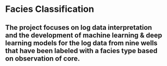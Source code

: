 # Facies Classification
## The project focuses on log data interpretation and the development of machine learning & deep learning models for the log data from nine wells that have been labeled with a facies type based on observation of core.
